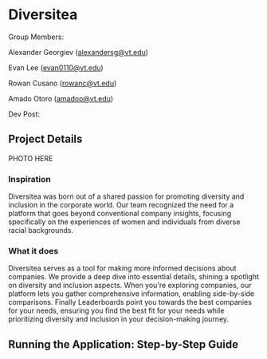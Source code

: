 # Diversitea

Group Members: 

Alexander Georgiev (alexandersg@vt.edu)

Evan Lee (evan0110@vt.edu) 

Rowan Cusano (rowanc@vt.edu)

Amado Otoro (amadoo@vt.edu) 

Dev Post: 

## Project Details

PHOTO HERE

### Inspiration

Diversitea was born out of a shared passion for promoting diversity and inclusion in the corporate world. Our team recognized the need for a platform that goes beyond conventional company insights, focusing specifically on the experiences of women and individuals from diverse racial backgrounds.

### What it does
Diversitea serves as a tool for making more informed decisions about companies. We provide a deep dive into essential details, shining a spotlight on diversity and inclusion aspects. When you're exploring companies, our platform lets you gather comprehensive information, enabling side-by-side comparisons. Finally Leaderboards point you towards the best companies for your needs, ensuring you find the best fit for your needs while prioritizing diversity and inclusion in your decision-making journey.

## Running the Application: Step-by-Step Guide

